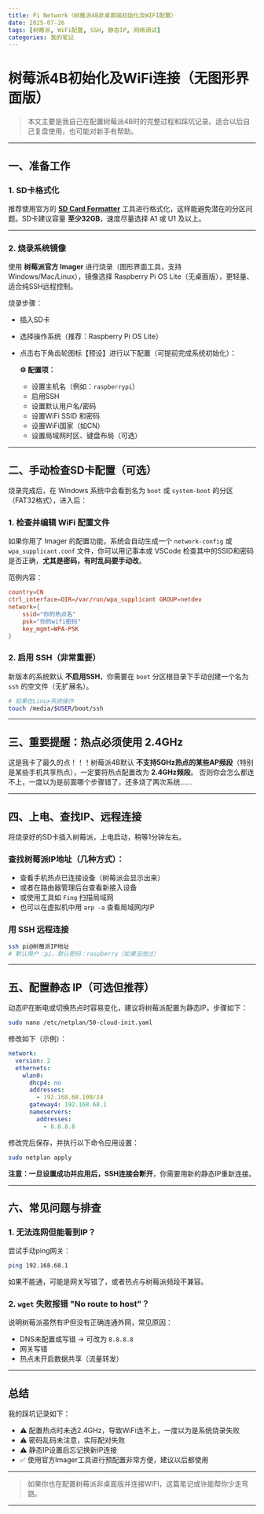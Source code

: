 ```yaml
---
title: Pi Network（树莓派4B非桌面端初始化及WIFI配置）
date: 2025-07-26
tags: [树莓派, WiFi配置, SSH, 静态IP, 网络调试]
categories: 我的笔记
---
```


# 树莓派4B初始化及WiFi连接（无图形界面版）

> 本文主要是我自己在配置树莓派4B时的完整过程和踩坑记录。适合以后自己复盘使用，也可能对新手有帮助。

---

## 一、准备工作

### 1. SD卡格式化

推荐使用官方的 **[SD Card Formatter](https://www.sdcard.org/downloads/formatter/)** 工具进行格式化，这样能避免潜在的分区问题。SD卡建议容量 **至少32GB**，速度尽量选择 A1 或 U1 及以上。

---

### 2. 烧录系统镜像

使用 **树莓派官方 Imager** 进行烧录（图形界面工具，支持 Windows/Mac/Linux），镜像选择 Raspberry Pi OS Lite（无桌面版），更轻量、适合纯SSH远程控制。

烧录步骤：
- 插入SD卡
- 选择操作系统（推荐：Raspberry Pi OS Lite）
- 点击右下角齿轮图标【预设】进行以下配置（可提前完成系统初始化）：

  **⚙️ 配置项：**
  - 设置主机名（例如：`raspberrypi`）
  - 启用SSH
  - 设置默认用户名/密码
  - 设置WiFi SSID 和密码
  - 设置WiFi国家（如CN）
  - 设置局域网时区、键盘布局（可选）

---

## 二、手动检查SD卡配置（可选）

烧录完成后，在 Windows 系统中会看到名为 `boot` 或 `system-boot` 的分区（FAT32格式），进入后：

### 1. 检查并编辑 WiFi 配置文件

如果你用了 Imager 的配置功能，系统会自动生成一个 `network-config` 或 `wpa_supplicant.conf` 文件，你可以用记事本或 VSCode 检查其中的SSID和密码是否正确，**尤其是密码，有时乱码要手动改**。

范例内容：

```conf
country=CN
ctrl_interface=DIR=/var/run/wpa_supplicant GROUP=netdev
network={
    ssid="你的热点名"
    psk="你的wifi密码"
    key_mgmt=WPA-PSK
}
````

### 2. 启用 SSH（非常重要）

新版本的系统默认 **不启用SSH**，你需要在 `boot` 分区根目录下手动创建一个名为 `ssh` 的空文件（无扩展名）。

```bash
# 如果在Linux系统操作
touch /media/$USER/boot/ssh
```

---

## 三、重要提醒：热点必须使用 2.4GHz

这是我卡了最久的点！！！树莓派4B默认 **不支持5GHz热点的某些AP频段**（特别是某些手机共享热点），一定要将热点配置改为 **2.4GHz频段**。
否则你会怎么都连不上，一度以为是前面哪个步骤错了，还多烧了两次系统……

---

## 四、上电、查找IP、远程连接

将烧录好的SD卡插入树莓派，上电启动，稍等1分钟左右。

### 查找树莓派IP地址（几种方式）：

* 查看手机热点已连接设备（树莓派会显示出来）
* 或者在路由器管理后台查看新接入设备
* 或使用工具如 `Fing` 扫描局域网
* 也可以在虚拟机中用 `arp -a` 查看局域网内IP

### 用 SSH 远程连接

```bash
ssh pi@树莓派IP地址
# 默认用户：pi，默认密码：raspberry（如果没改过）
```

---

## 五、配置静态 IP（可选但推荐）

动态IP在断电或切换热点时容易变化，建议将树莓派配置为静态IP。步骤如下：

```bash
sudo nano /etc/netplan/50-cloud-init.yaml
```

修改如下（示例）：

```yaml
network:
  version: 2
  ethernets:
    wlan0:
      dhcp4: no
      addresses:
        - 192.168.68.100/24
      gateway4: 192.168.68.1
      nameservers:
        addresses:
          - 8.8.8.8
```

修改完后保存，并执行以下命令应用设置：

```bash
sudo netplan apply
```

**注意：一旦设置成功并应用后，SSH连接会断开**，你需要用新的静态IP重新连接。

---

## 六、常见问题与排查

### 1. 无法连网但能看到IP？

尝试手动ping网关：

```bash
ping 192.168.68.1
```

如果不能通，可能是网关写错了，或者热点与树莓派频段不兼容。

### 2. `wget` 失败报错 "No route to host"？

说明树莓派虽然有IP但没有正确连通外网，常见原因：

* DNS未配置或写错 → 可改为 `8.8.8.8`
* 网关写错
* 热点未开启数据共享（流量转发）

---

## 总结

我的踩坑记录如下：

* ⚠️ 配置热点时未选2.4GHz，导致WiFi连不上，一度以为是系统烧录失败
* ⚠️ 密码乱码未注意，实际配对失败
* ⚠️ 静态IP设置后忘记换新IP连接
* ✅ 使用官方Imager工具进行预配置非常方便，建议以后都使用

---

> 如果你也在配置树莓派非桌面版并连接WIFI，这篇笔记或许能帮你少走弯路。


---

